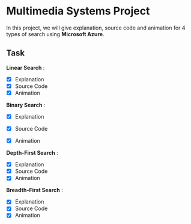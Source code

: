 # Multimedia Systems Project

In this project, we will give explanation, source code and animation for 4 types of search using **Microsoft Azure**.

## Task
**Linear Search** :  
- [x] Explanation  
- [x] Source Code  
- [x] Animation

**Binary Search** :  
- [x] Explanation
- [x] Source Code
- [x] Animation


**Depth-First Search** :  
- [x] Explanation
- [x] Source Code
- [x] Animation

**Breadth-First Search** :  
- [x] Explanation 
- [x] Source Code
- [x] Animation
